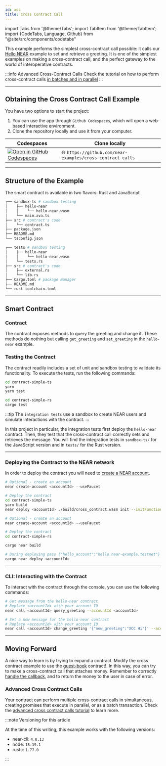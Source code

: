 ```yaml
---
id: xcc
title: Cross Contract Call
---
```


import Tabs from '@theme/Tabs';
import TabItem from '@theme/TabItem';
import {CodeTabs, Language, Github} from "@site/src/components/codetabs"

This example performs the simplest cross-contract call possible: it calls our [Hello NEAR](hello-near.md) example to set and retrieve a greeting.
It is one of the simplest examples on making a cross-contract call, and the perfect gateway to the world of interoperative contracts.

:::info Advanced Cross-Contract Calls
Check the tutorial on how to perform cross-contract calls [in batches and in parallel](./advanced-xcc)
:::

---

## Obtaining the Cross Contract Call Example

You have two options to start the project:

1. You can use the app through `Github Codespaces`, which will open a web-based interactive environment.
2. Clone the repository locally and use it from your computer.

| Codespaces                                                                                                                                      | Clone locally                                              |
| ----------------------------------------------------------------------------------------------------------------------------------------------- | ---------------------------------------------------------- |
| [![Open in GitHub Codespaces](https://github.com/codespaces/badge.svg)](https://codespaces.new/near-examples/cross-contract-calls?quickstart=1) | 🌐 `https://github.com/near-examples/cross-contract-calls` |

---

## Structure of the Example

The smart contract is available in two flavors: Rust and JavaScript

<Tabs>

  <TabItem value="🌐 JavaScript">

```bash
┌── sandbox-ts # sandbox testing
│    ├── hello-near
│    │    └── hello-near.wasm
│    └── main.ava.ts
├── src # contract's code
│    └── contract.ts
├── package.json
├── README.md
└── tsconfig.json
```

  </TabItem>

  <TabItem value="🦀 Rust">

```bash
┌── tests # sandbox testing
│    ├── hello-near
│    │    └── hello-near.wasm
│    └── tests.rs
├── src # contract's code
│    ├── external.rs
│    └── lib.rs
├── Cargo.toml # package manager
├── README.md
└── rust-toolchain.toml
```

  </TabItem>

</Tabs>

---

## Smart Contract

### Contract
The contract exposes methods to query the greeting and change it. These methods do nothing but calling `get_greeting` and
`set_greeting` in the `hello-near` example.

<CodeTabs>
<Language value="🌐 JavaScript" language="ts">
    <Github fname="contract.ts"
            url="https://github.com/near-examples/cross-contract-calls/blob/main/contract-simple-ts/src/contract.ts"
            start="17" end="39" />
  </Language>
  <Language value="🦀 Rust" language="rust">
    <Github fname="lib.rs"
            url="https://github.com/near-examples/cross-contract-calls/blob/main/contract-simple-rs/src/lib.rs"
            start="25" end="50" />
            <Github fname="external.rs"
            url="https://github.com/near-examples/cross-contract-calls/blob/main/contract-simple-rs/src/external.rs" />
  </Language>
</CodeTabs>

### Testing the Contract

The contract readily includes a set of unit and sandbox testing to validate its functionality. To execute the tests, run the following commands:

<Tabs>
  <TabItem value="🌐 JavaScript">

```bash
cd contract-simple-ts
yarn
yarn test
```

  </TabItem>
  <TabItem value="🦀 Rust">
  
  ```bash
  cd contract-simple-rs
  cargo test
  ```

  </TabItem>

</Tabs>

:::tip
The `integration tests` use a sandbox to create NEAR users and simulate interactions with the contract.
:::

In this project in particular, the integration tests first deploy the `hello-near` contract. Then,
they test that the cross-contract call correctly sets and retrieves the message. You will find the integration tests
in `sandbox-ts/` for the JavaScript version and in `tests/` for the Rust version.

<CodeTabs>
  <Language value="🌐 JavaScript" language="rust">
    <Github fname="main.ava.ts"
            url="https://github.com/near-examples/cross-contract-calls/blob/main/contract-simple-ts/sandbox-ts/main.ava.ts"
            start="8" end="52" />
  </Language>
  <Language value="🦀 Rust" language="rust">
    <Github fname="lib.rs"
            url="https://github.com/near-examples/cross-contract-calls/blob/main/contract-simple-rs/tests/tests.rs"
            start="4" end="77" />
  </Language>
</CodeTabs>


<hr class="subsection" />

### Deploying the Contract to the NEAR network

In order to deploy the contract you will need to [create a NEAR account](/develop/contracts/quickstart#create-a-testnet-account).

<Tabs>
  <TabItem value="🌐 JavaScript">

```bash
# Optional - create an account
near create-account <accountId> --useFaucet

# Deploy the contract
cd contract-simple-ts
yarn build
near deploy <accountId> ./build/cross_contract.wasm init --initFunction init --initArgs '{"hello_account":"hello.near-example.testnet"}'
```

  </TabItem>
  <TabItem value="🦀 Rust">

```bash
# Optional - create an account
near create-account <accountId> --useFaucet

# Deploy the contract
cd contract-simple-rs

cargo near build

# During deploying pass {"hello_account":"hello.near-example.testnet"} as init arguments
cargo near deploy <accountId>
```
  </TabItem>
</Tabs>

<hr class="subsection" />

### CLI: Interacting with the Contract

To interact with the contract through the console, you can use the following commands:

```bash
# Get message from the hello-near contract
# Replace <accountId> with your account ID
near call <accountId> query_greeting --accountId <accountId>

# Set a new message for the hello-near contract
# Replace <accountId> with your account ID
near call <accountId> change_greeting '{"new_greeting":"XCC Hi"}' --accountId <accountId>
```

---

## Moving Forward

A nice way to learn is by trying to expand a contract. Modify the cross contract example to use the [guest-book](guest-book.md)
contract!. In this way, you can try to make a cross-contract call that attaches money. Remember to correctly [handle the callback](../../2.build/2.smart-contracts/anatomy/crosscontract.md#callback-method),
and to return the money to the user in case of error.

### Advanced Cross Contract Calls

Your contract can perform multiple cross-contract calls in simultaneous, creating promises that execute in parallel, or as a batch transaction. Check the [advanced cross contract calls
tutorial](./advanced-xcc) to learn more.

:::note Versioning for this article

At the time of this writing, this example works with the following versions:

- near-cli: `4.0.13`
- node: `18.19.1`
- rustc: `1.77.0`

:::
